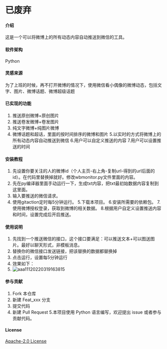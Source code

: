 # 已废弃
#### 介绍

这是一个可以将微博上的所有动态内容自动推送到微信的工具。

#### 软件架构
Python

#### 灵感来源

为了上班的时候，再不打开微博的情况下，使用微信看小偶像的微博动态，包括文字、图片、微博话题、微博超级话题

#### 已实现的功能

1. 推送原创微博+原创图片
2. 推送卷发微博+卷发图片
3. 纯文字微博+纯图片微博
4. 微博话题和超话，里面的按时间排序的微博和图片
5.以实时的方式将微博上的所有动态内容自动推送到微信
6.用户可以自定义推送的内容
7.用户可以设置推送的时间

#### 安装教程

1. 先设置你要关注的人的微博id（个人主页-右上角-复制url-得到的url后面的id）。在代码里替换掉就好。修改wbmonitor.py文件里面的内容。
2. 先在py编译器里面手动运行一下，生成txt内容，把txt最初始数据内容复制到这里面。
3. 输入要推送的微信请求。
4. 使用gitaction定时每5分钟运行。
5.下载本项目。
6.安装所需要的依赖包。
7.使用微博授权登录，获取到微博的相关数据。
8.根据用户自定义设置推送内容和时间，设置完成后开启推送。


#### 使用说明

1. 先找到一个推送微信的接口，这个接口要满足：可以推送文本+可以图送图片。最好以聊天形式，非模板消息。
2. 替换你的微信接口发送链接，把该替换的数据都替换掉
3. 点击运行，设置每5分钟运行
4. 效果如下：
5. ![aaa11120220319163815](https://user-images.githubusercontent.com/26820680/159114136-9357cd59-9e0c-47b9-bcbe-50b93c4d2a19.png)


#### 参与贡献

1. Fork 本仓库
2. 新建 Feat_xxx 分支
3. 提交代码
4. 新建 Pull Request
5.本项目使用 Python 语言编写，欢迎提出 issue 或者参与贡献代码。


#### License

[Apache-2.0 License](https://github.com/liurenjie520/weibo_dynamic_push/blob/main/LICENSE)
